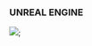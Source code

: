 ### UNREAL ENGINE ###

<img src="https://pic.clubic.com/v1/images/1989927/raw.webp?fit=smartCrop&width=1080&height=608&hash=c562266dd973e5c3b9a45df93821cb99aa712694">;


